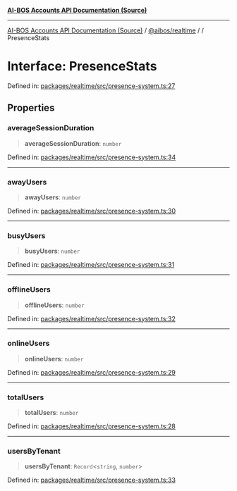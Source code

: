 [**AI-BOS Accounts API Documentation (Source)**](../../../README.md)

***

[AI-BOS Accounts API Documentation (Source)](../../../README.md) / [@aibos/realtime](../README.md) / [](../README.md) / PresenceStats

# Interface: PresenceStats

Defined in: [packages/realtime/src/presence-system.ts:27](https://github.com/pohlai88/accounts/blob/48103fb36d28b2b9bfb33472b6de2f719773cde9/packages/realtime/src/presence-system.ts#L27)

## Properties

### averageSessionDuration

> **averageSessionDuration**: `number`

Defined in: [packages/realtime/src/presence-system.ts:34](https://github.com/pohlai88/accounts/blob/48103fb36d28b2b9bfb33472b6de2f719773cde9/packages/realtime/src/presence-system.ts#L34)

***

### awayUsers

> **awayUsers**: `number`

Defined in: [packages/realtime/src/presence-system.ts:30](https://github.com/pohlai88/accounts/blob/48103fb36d28b2b9bfb33472b6de2f719773cde9/packages/realtime/src/presence-system.ts#L30)

***

### busyUsers

> **busyUsers**: `number`

Defined in: [packages/realtime/src/presence-system.ts:31](https://github.com/pohlai88/accounts/blob/48103fb36d28b2b9bfb33472b6de2f719773cde9/packages/realtime/src/presence-system.ts#L31)

***

### offlineUsers

> **offlineUsers**: `number`

Defined in: [packages/realtime/src/presence-system.ts:32](https://github.com/pohlai88/accounts/blob/48103fb36d28b2b9bfb33472b6de2f719773cde9/packages/realtime/src/presence-system.ts#L32)

***

### onlineUsers

> **onlineUsers**: `number`

Defined in: [packages/realtime/src/presence-system.ts:29](https://github.com/pohlai88/accounts/blob/48103fb36d28b2b9bfb33472b6de2f719773cde9/packages/realtime/src/presence-system.ts#L29)

***

### totalUsers

> **totalUsers**: `number`

Defined in: [packages/realtime/src/presence-system.ts:28](https://github.com/pohlai88/accounts/blob/48103fb36d28b2b9bfb33472b6de2f719773cde9/packages/realtime/src/presence-system.ts#L28)

***

### usersByTenant

> **usersByTenant**: `Record`\<`string`, `number`\>

Defined in: [packages/realtime/src/presence-system.ts:33](https://github.com/pohlai88/accounts/blob/48103fb36d28b2b9bfb33472b6de2f719773cde9/packages/realtime/src/presence-system.ts#L33)
